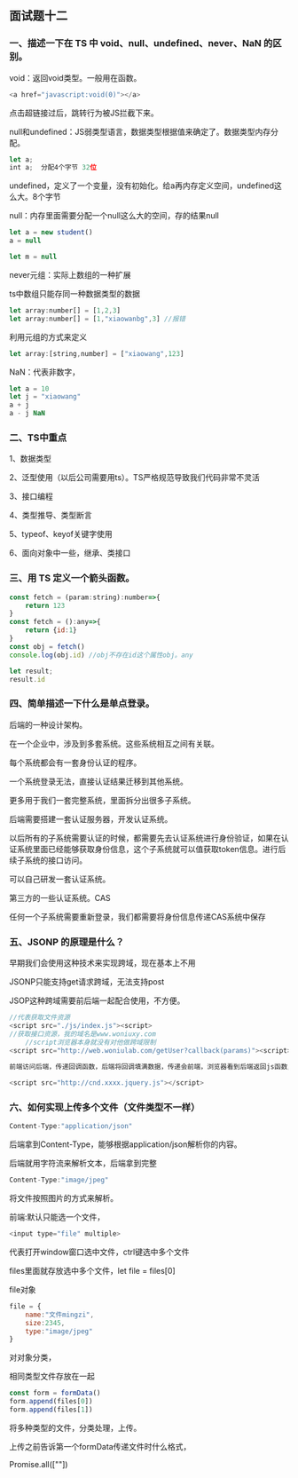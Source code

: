 ## 面试题十二

### 一、描述一下在 TS 中 void、null、undefined、never、NaN 的区别。

void：返回void类型。一般用在函数。

```js
<a href="javascript:void(0)"></a>
```

点击超链接过后，跳转行为被JS拦截下来。

null和undefined：JS弱类型语言，数据类型根据值来确定了。数据类型内存分配。

```js
let a;
int a;  分配4个字节 32位
```

undefined，定义了一个变量，没有初始化。给a再内存定义空间，undefined这么大。8个字节

null：内存里面需要分配一个null这么大的空间，存的结果null

```js
let a = new student()
a = null

let m = null
```



never元组：实际上数组的一种扩展

ts中数组只能存同一种数据类型的数据

```js
let array:number[] = [1,2,3]
let array:number[] = [1,"xiaowanbg",3] //报错
```

利用元组的方式来定义

```js
let array:[string,number] = ["xiaowang",123]
```

NaN：代表非数字，

```js
let a = 10
let j = "xiaowang"
a + j
a - j NaN
```



### 二、TS中重点

1、数据类型

2、泛型使用（以后公司需要用ts）。TS严格规范导致我们代码非常不灵活

3、接口编程 

4、类型推导、类型断言

5、typeof、keyof关键字使用

6、面向对象中一些，继承、类接口

### 三、用 TS 定义一个箭头函数。

```js
const fetch = (param:string):number=>{
    return 123
}
const fetch = ():any=>{
    return {id:1}
}
const obj = fetch()
console.log(obj.id) //obj不存在id这个属性obj。any

let result;
result.id
```

### 四、简单描述一下什么是单点登录。

后端的一种设计架构。

在一个企业中，涉及到多套系统。这些系统相互之间有关联。

每个系统都会有一套身份认证的程序。

一个系统登录无法，直接认证结果迁移到其他系统。

更多用于我们一套完整系统，里面拆分出很多子系统。



后端需要搭建一套认证服务器，开发认证系统。

以后所有的子系统需要认证的时候，都需要先去认证系统进行身份验证，如果在认证系统里面已经能够获取身份信息，这个子系统就可以值获取token信息。进行后续子系统的接口访问。

可以自己研发一套认证系统。

第三方的一些认证系统。CAS

任何一个子系统需要重新登录，我们都需要将身份信息传递CAS系统中保存



### 五、JSONP 的原理是什么？

早期我们会使用这种技术来实现跨域，现在基本上不用

JSONP只能支持get请求跨域，无法支持post

JSOP这种跨域需要前后端一起配合使用，不方便。

```js
//代表获取文件资源
<script src="./js/index.js"><script>
//获取接口资源，我的域名是www.woniuxy.com
    //script浏览器本身就没有对他做跨域限制
<script src="http://web.woniulab.com/getUser?callback(params)"><script>
    
前端访问后端，传递回调函数，后端将回调填满数据，传递会前端，浏览器看到后端返回js函数，执行，拿到后端数据

<script src="http://cnd.xxxx.jquery.js"></script>
```

### 六、如何实现上传多个文件（文件类型不一样）

```js
Content-Type:"application/json"
```

后端拿到Content-Type，能够根据application/json解析你的内容。

后端就用字符流来解析文本，后端拿到完整

```js
Content-Type:"image/jpeg"
```

将文件按照图片的方式来解析。

前端:默认只能选一个文件，

```js
<input type="file" multiple>
```

 代表打开window窗口选中文件，ctrl键选中多个文件

files里面就存放选中多个文件，let file = files[0]

file对象

```js
file = {
    name:"文件mingzi",
    size:2345,
    type:"image/jpeg"
}
```

对对象分类，

相同类型文件存放在一起

```js
const form = formData()
form.append(files[0])
form.append(files[1])
```

将多种类型的文件，分类处理，上传。

上传之前告诉第一个formData传递文件时什么格式，



Promise.all([""])

















